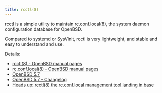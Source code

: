 ```yaml
---
title: rcctl(8)
---
```


rcctl is a simple utility to maintain rc.conf.local(8), the system daemon
configuration database for OpenBSD.

Compared to systemd or SysVinit, rcctl is very lightweight, and stable and 
easy to understand and use.

Details:

* [rcctl(8) - OpenBSD manual pages](https://man.openbsd.org/rcctl.8)
* [rc.conf.local(8) - OpenBSD manual pages](https://man.openbsd.org/rc.conf.local.8)
* [OpenBSD 5.7](https://www.openbsd.org/57.html)
* [OpenBSD 5.7 - Changelog](https://www.openbsd.org/plus57.html)
* [Heads up: rcctl(8) the rc.conf.local management tool landing in base](https://undeadly.org/cgi?action=article&sid=20140820090351)
